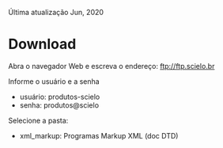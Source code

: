 Última atualização Jun, 2020


# Download

Abra o navegador Web e escreva o endereço: <ftp://ftp.scielo.br>

Informe o usuário e a senha

  - usuário: produtos-scielo
  - senha: produtos@scielo


  [login]: img/howtoinstall_download2.png "Entre com usuário e senha"


Selecione a pasta:

  * xml_markup: Programas Markup XML (doc DTD)


  [pastas]: img/howtoinstall_download3.png "Pasta do instalador do programa"
